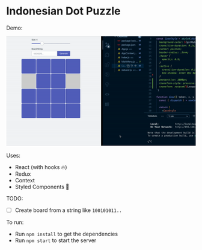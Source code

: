 # Indonesian Dot Puzzle 

Demo:

![img](/puzzle.gif)

Uses: 
* React (with hooks 🔥)
* Redux
* Context
* Styled Components 💅

TODO: 
- [ ] Create board from a string like `100101011..`   

To run: 
* Run `npm install` to get the dependencies
* Run `npm start` to start the server
